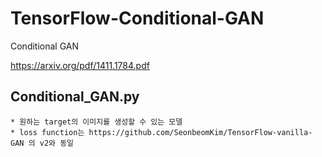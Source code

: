 # TensorFlow-Conditional-GAN
Conditional GAN  

https://arxiv.org/pdf/1411.1784.pdf

## Conditional_GAN.py
    * 원하는 target의 이미지를 생성할 수 있는 모델
    * loss function는 https://github.com/SeonbeomKim/TensorFlow-vanilla-GAN 의 v2와 동일
